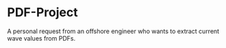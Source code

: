 # PDF-Project

A personal request from an offshore engineer who wants to extract current wave values from PDFs.
